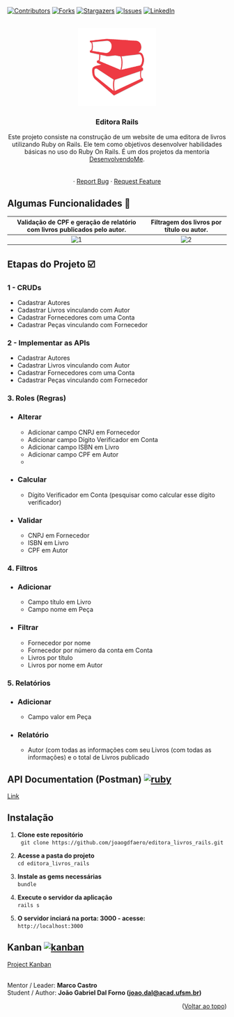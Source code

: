 <!-- Improved compatibility of back to top link: See: https://github.com/othneildrew/Best-README-Template/pull/73 -->
<a name="readme-top"></a>
<!--
*** Thanks for checking out the Best-README-Template. If you have a suggestion
*** that would make this better, please fork the repo and create a pull request
*** or simply open an issue with the tag "enhancement".
*** Don't forget to give the project a star!
*** Thanks again! Now go create something AMAZING! :D
-->



<!-- PROJECT SHIELDS -->
<!--
*** I'm using markdown "reference style" links for readability.
*** Reference links are enclosed in brackets [ ] instead of parentheses ( ).
*** See the bottom of this document for the declaration of the reference variables
*** for contributors-url, forks-url, etc. This is an optional, concise syntax you may use.
*** https://www.markdownguide.org/basic-syntax/#reference-style-links
-->
[![Contributors][contributors-shield]][contributors-url]
[![Forks][forks-shield]][forks-url]
[![Stargazers][stars-shield]][stars-url]
[![Issues][issues-shield]][issues-url]
[![LinkedIn][linkedin-shield]][linkedin-url]



<!-- PROJECT LOGO -->
<br />
<div align="center">
  <a href="https://github.com/joaogdfaero/editora_livros_rails">
    <img src="images/logo2.png" alt="Logo" width="180" height="180">
  </a>

<h3 align="center">Editora Rails</h3>

  <p align="center">
    Este projeto consiste na construção de um website de uma editora de livros utilizando Ruby on Rails. Ele tem como objetivos desenvolver habilidades básicas no uso do Ruby On Rails. É um dos projetos da mentoria  <a href="https://hotmart.com/pt-br/marketplace/produtos/desenvolvendome/S43742208Q">DesenvolvendoMe</a>.
    <br />
    <br />
    <br />
    ·
    <a href="https://github.com/joaogdfaero/editora_livros_rails/issues">Report Bug</a>
    ·
    <a href="https://github.com/joaogdfaero/editora_livros_rails/issues">Request Feature</a>
  </p>
</div>


<!-- ABOUT THE PROJECT -->
## Algumas Funcionalidades :iphone:
Validação de CPF e geração de relatório com livros publicados pelo autor.            |  Filtragem dos livros por título ou autor. 
:-------------------------:|:-------------------------:
![1](https://user-images.githubusercontent.com/103076610/222918236-05a2fab0-833b-40cb-bfef-cf8ff15a0ebd.gif)  |  ![2](https://user-images.githubusercontent.com/103076610/222918487-3a0310d8-d300-4ef5-a1c5-dc62c4f9dec4.gif)

## Etapas do Projeto :ballot_box_with_check:
### 1 - CRUDs
- Cadastrar Autores
- Cadastrar Livros vinculando com Autor
- Cadastrar Fornecedores com uma Conta
- Cadastrar Peças vinculando com Fornecedor

### 2 - Implementar as APIs
- Cadastrar Autores
- Cadastrar Livros vinculando com Autor
- Cadastrar Fornecedores com uma Conta
- Cadastrar Peças vinculando com Fornecedor

### 3. Roles (Regras)
- ### Alterar
  - Adicionar campo CNPJ em Fornecedor
  - Adicionar campo Dígito Verificador em Conta
  - Adicionar campo ISBN em Livro
  - Adicionar campo CPF em Autor
  - 
- ### Calcular
  - Dígito Verificador em Conta (pesquisar como calcular esse dígito verificador)

- ### Validar
  - CNPJ em Fornecedor
  - ISBN em Livro
  - CPF em Autor


### 4. Filtros
- ### Adicionar
  - Campo título em Livro
  - Campo nome em Peça

- ### Filtrar
  - Fornecedor por nome
  - Fornecedor por número da conta em Conta
  - Livros por título
  - Livros por nome em Autor

### 5. Relatórios
- ### Adicionar
  - Campo valor em Peça
- ### Relatório
  - Autor (com todas as informações com seu Livros (com todas as informações) e o total de Livros publicado
</font>


## API Documentation (Postman) <a href="https://stackshare.io/postman" target="_blank"><img src="https://github.com/kilianpaquier/devicon/blob/dbea53e8f43aa502e0d35d595729ecd86db87f62/icons/postman/postman-plain.svg" alt="ruby" width="40" height="40" /></a> 

[Link](https://documenter.getpostman.com/view/24543977/2s8YsnXwCV) 

## Instalação
1. **Clone este repositório**  
` git clone https://github.com/joaogdfaero/editora_livros_rails.git`

2. **Acesse a pasta do projeto**  
` cd editora_livros_rails `

3. **Instale as gems necessárias**  
` bundle `

4. **Execute o servidor da aplicação**  
` rails s `

5. **O servidor inciará na porta: 3000 - acesse:**    
` http://localhost:3000 `

## Kanban <a href="" target="_blank"><img src="https://github.com/joaogdfaero/editora_livros_rails/blob/main/images/kanban.png" alt="kanban" width="50" height="50" /></a> 

[Project Kanban](https://github.com/users/joaogdfaero/projects/6)

<br>Mentor / Leader: <strong>Marco Castro</strong>
<br>Student / Author: <strong>João Gabriel Dal Forno (joao.dal@acad.ufsm.br)</strong>


<p align="right">(<a href="#readme-top">Voltar ao topo</a>)</p>

<!-- MARKDOWN LINKS & IMAGES -->
<!-- https://www.markdownguide.org/basic-syntax/#reference-style-links -->
[contributors-shield]: https://img.shields.io/github/contributors/joaogdfaero/editora_livros_rails.svg?style=for-the-badge
[contributors-url]: https://github.com/joaogdfaero/editora_livros_rails/graphs/contributors
[forks-shield]: https://img.shields.io/github/forks/joaogdfaero/editora_livros_rails.svg?style=for-the-badge
[forks-url]: https://github.com/joaogdfaero/editora_livros_rails/network/members
[stars-shield]: https://img.shields.io/github/stars/joaogdfaero/editora_livros_rails.svg?style=for-the-badge
[stars-url]: https://github.com/joaogdfaero/editora_livros_rails/stargazers
[issues-shield]: https://img.shields.io/github/issues/joaogdfaero/editora_livros_rails.svg?style=for-the-badge
[issues-url]: https://github.com/joaogdfaero/editora_livros_rails/issues
[license-shield]: https://img.shields.io/github/license/joaogdfaero/editora_livros_rails.svg?style=for-the-badge
[license-url]: https://github.com/joaogdfaero/editora_livros_rails/blob/master/LICENSE.txt
[linkedin-shield]: https://img.shields.io/badge/-LinkedIn-black.svg?style=for-the-badge&logo=linkedin&colorB=555
[linkedin-url]: https://www.linkedin.com/in/jo%C3%A3o-gabriel-dal-forno/
[product-screenshot]: images/screenshot.png
[Next.js]: https://img.shields.io/badge/next.js-000000?style=for-the-badge&logo=nextdotjs&logoColor=white
[Next-url]: https://nextjs.org/
[React.js]: https://img.shields.io/badge/React-20232A?style=for-the-badge&logo=react&logoColor=61DAFB
[React-url]: https://reactjs.org/
[Vue.js]: https://img.shields.io/badge/Vue.js-35495E?style=for-the-badge&logo=vuedotjs&logoColor=4FC08D
[Vue-url]: https://vuejs.org/
[Angular.io]: https://img.shields.io/badge/Angular-DD0031?style=for-the-badge&logo=angular&logoColor=white
[Angular-url]: https://angular.io/
[Svelte.dev]: https://img.shields.io/badge/Svelte-4A4A55?style=for-the-badge&logo=svelte&logoColor=FF3E00
[Svelte-url]: https://svelte.dev/
[Laravel.com]: https://img.shields.io/badge/Laravel-FF2D20?style=for-the-badge&logo=laravel&logoColor=white
[Laravel-url]: https://laravel.com
[Bootstrap.com]: https://img.shields.io/badge/Bootstrap-563D7C?style=for-the-badge&logo=bootstrap&logoColor=white
[Bootstrap-url]: https://getbootstrap.com
[JQuery.com]: https://img.shields.io/badge/jQuery-0769AD?style=for-the-badge&logo=jquery&logoColor=white
[JQuery-url]: https://jquery.com 
